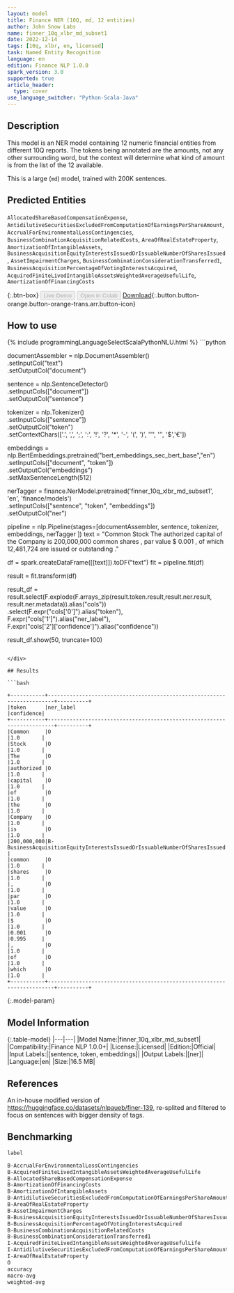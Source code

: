 ```yaml
---
layout: model
title: Finance NER (10Q, md, 12 entities)
author: John Snow Labs
name: finner_10q_xlbr_md_subset1
date: 2022-12-14
tags: [10q, xlbr, en, licensed]
task: Named Entity Recognition
language: en
edition: Finance NLP 1.0.0
spark_version: 3.0
supported: true
article_header:
  type: cover
use_language_switcher: "Python-Scala-Java"
---
```


## Description

This model is an NER model containing 12 numeric financial entities from different 10Q reports. The tokens being annotated are the amounts, not any other surrounding word, but the context will determine what kind of amount is from the list of the 12 available.

This is a large (`md`) model, trained with 200K sentences.

## Predicted Entities

`AllocatedShareBasedCompensationExpense`, `AntidilutiveSecuritiesExcludedFromComputationOfEarningsPerShareAmount`, `AccrualForEnvironmentalLossContingencies`, `BusinessCombinationAcquisitionRelatedCosts`, `AreaOfRealEstateProperty`, `AmortizationOfIntangibleAssets`, `BusinessAcquisitionEquityInterestsIssuedOrIssuableNumberOfSharesIssued`, `AssetImpairmentCharges`, `BusinessCombinationConsiderationTransferred1`, `BusinessAcquisitionPercentageOfVotingInterestsAcquired`, `AcquiredFiniteLivedIntangibleAssetsWeightedAverageUsefulLife`, `AmortizationOfFinancingCosts`

{:.btn-box}
<button class="button button-orange" disabled>Live Demo</button>
<button class="button button-orange" disabled>Open in Colab</button>
[Download](https://s3.amazonaws.com/auxdata.johnsnowlabs.com/finance/models/finner_10q_xlbr_md_subset1_en_1.0.0_3.0_1671033764991.zip){:.button.button-orange.button-orange-trans.arr.button-icon}

## How to use



<div class="tabs-box" markdown="1">
{% include programmingLanguageSelectScalaPythonNLU.html %}
```python
 
documentAssembler = nlp.DocumentAssembler() \
   .setInputCol("text") \
   .setOutputCol("document")

sentence = nlp.SentenceDetector() \
   .setInputCols(["document"]) \
   .setOutputCol("sentence") 

tokenizer = nlp.Tokenizer()\
    .setInputCols(["sentence"])\
    .setOutputCol("token")\
    .setContextChars(['.', ',', ';', ':', '!', '?', '*', '-', '(', ')', '”', '’', '$','€'])

embeddings = nlp.BertEmbeddings.pretrained("bert_embeddings_sec_bert_base","en") \
  .setInputCols(["document", "token"]) \
  .setOutputCol("embeddings")\
  .setMaxSentenceLength(512)

nerTagger = finance.NerModel.pretrained('finner_10q_xlbr_md_subset1', 'en', 'finance/models')\
   .setInputCols(["sentence", "token", "embeddings"])\
   .setOutputCol("ner")
              
pipeline = nlp.Pipeline(stages=[documentAssembler,
                            sentence,
                            tokenizer,
                            embeddings,
                            nerTagger
                                ])
text = "Common Stock The authorized capital of the Company is 200,000,000 common shares , par value $ 0.001 , of which 12,481,724 are issued or outstanding ."

df = spark.createDataFrame([[text]]).toDF("text")
fit = pipeline.fit(df)

result = fit.transform(df)

result_df = result.select(F.explode(F.arrays_zip(result.token.result,result.ner.result, result.ner.metadata)).alias("cols"))\
.select(F.expr("cols['0']").alias("token"),\
      F.expr("cols['1']").alias("ner_label"),\
      F.expr("cols['2']['confidence']").alias("confidence"))

result_df.show(50, truncate=100)
```

</div>

## Results

```bash

+-----------+------------------------------------------------------------------------+----------+
|token      |ner_label                                                               |confidence|
+-----------+------------------------------------------------------------------------+----------+
|Common     |O                                                                       |1.0       |
|Stock      |O                                                                       |1.0       |
|The        |O                                                                       |1.0       |
|authorized |O                                                                       |1.0       |
|capital    |O                                                                       |1.0       |
|of         |O                                                                       |1.0       |
|the        |O                                                                       |1.0       |
|Company    |O                                                                       |1.0       |
|is         |O                                                                       |1.0       |
|200,000,000|B-BusinessAcquisitionEquityInterestsIssuedOrIssuableNumberOfSharesIssued|0.9905    |
|common     |O                                                                       |1.0       |
|shares     |O                                                                       |1.0       |
|,          |O                                                                       |1.0       |
|par        |O                                                                       |1.0       |
|value      |O                                                                       |1.0       |
|$          |O                                                                       |1.0       |
|0.001      |O                                                                       |0.995     |
|,          |O                                                                       |1.0       |
|of         |O                                                                       |1.0       |
|which      |O                                                                       |1.0       |
+-----------+------------------------------------------------------------------------+----------+

```

{:.model-param}
## Model Information

{:.table-model}
|---|---|
|Model Name:|finner_10q_xlbr_md_subset1|
|Compatibility:|Finance NLP 1.0.0+|
|License:|Licensed|
|Edition:|Official|
|Input Labels:|[sentence, token, embeddings]|
|Output Labels:|[ner]|
|Language:|en|
|Size:|16.5 MB|

## References

An in-house modified version of https://huggingface.co/datasets/nlpaueb/finer-139, re-splited and filtered to focus on sentences with bigger density of tags.

## Benchmarking

```bash
label                                                                     precision    recall  f1-score   support

B-AccrualForEnvironmentalLossContingencies                                  1.0000    0.9386    0.9683       228
B-AcquiredFiniteLivedIntangibleAssetsWeightedAverageUsefulLife              0.9968    0.9778    0.9872       316
B-AllocatedShareBasedCompensationExpense                                    0.9931    0.9885    0.9908      1735
B-AmortizationOfFinancingCosts                                              0.9806    0.9268    0.9530       164
B-AmortizationOfIntangibleAssets                                            0.9910    0.9821    0.9865      1227
B-AntidilutiveSecuritiesExcludedFromComputationOfEarningsPerShareAmount     0.9949    1.0000    0.9975      1570
B-AreaOfRealEstateProperty                                                  0.9421    1.0000    0.9702       114
B-AssetImpairmentCharges                                                    0.9298    0.9815    0.9550       270
B-BusinessAcquisitionEquityInterestsIssuedOrIssuableNumberOfSharesIssued    0.9760    0.9606    0.9683       127
B-BusinessAcquisitionPercentageOfVotingInterestsAcquired                    0.9572    0.9968    0.9766       314
B-BusinessCombinationAcquisitionRelatedCosts                                0.9597    0.9375    0.9485       432
B-BusinessCombinationConsiderationTransferred1                              0.9706    0.9354    0.9527       495
I-AcquiredFiniteLivedIntangibleAssetsWeightedAverageUsefulLife              0.9804    0.8929    0.9346        56
I-AntidilutiveSecuritiesExcludedFromComputationOfEarningsPerShareAmount     1.0000    1.0000    1.0000         2
I-AreaOfRealEstateProperty                                                  1.0000    1.0000    1.0000         1
O                                                                           0.9992    0.9995    0.9993    164664
accuracy                                                                    -         -         0.9986    171715
macro-avg                                                                   0.9795    0.9699    0.9743    171715
weighted-avg                                                                0.9986    0.9986    0.9986    171715
```
